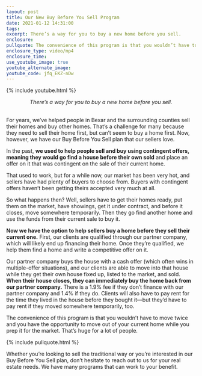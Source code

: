 ```yaml
---
layout: post
title: Our New Buy Before You Sell Program
date: 2021-01-12 14:31:00
tags:
excerpt: There’s a way for you to buy a new home before you sell.
enclosure:
pullquote: The convenience of this program is that you wouldn’t have to move twice.
enclosure_type: video/mp4
enclosure_time:
use_youtube_image: true
youtube_alternate_image:
youtube_code: jfq_EKZ-nDw
---
```


{% include youtube.html %}

<center><em>There&rsquo;s a way for you to buy a new home before you sell.</em></center>

<center>&nbsp;</center>

For years, we’ve helped people in Bexar and the surrounding counties sell their homes and buy other homes. That’s a challenge for many because they need to sell their home first, but can’t seem to buy a home first. Now, however, we have our Buy Before You Sell plan that our sellers love.

In the past, **we used to help people sell and buy using contingent offers, meaning they would go find a house before their own sold** and place an offer on it that was contingent on the sale of their current home.&nbsp;

That used to work, but for a while now, our market has been very hot, and sellers have had plenty of buyers to choose from. Buyers with contingent offers haven’t been getting theirs accepted very much at all.

So what happens then? Well, sellers have to get their homes ready, put them on the market, have showings, get it under contract, and before it closes, move somewhere temporarily. Then they go find another home and use the funds from their current sale to buy it.

**Now we have the option to help sellers buy a home before they sell their current one.** First, our clients are qualified through our partner company, which will likely end up financing their home. Once they’re qualified, we help them find a home and write a competitive offer on it.&nbsp;

Our partner company buys the house with a cash offer (which often wins in multiple-offer situations), and our clients are able to move into that house while they get their own house fixed up, listed to the market, and sold. **When their house closes, they can immediately buy the home back from our partner company.** There is a 1.9% fee if they don’t finance with our partner company and 1.4% if they do. Clients will also have to pay rent for the time they lived in the house before they bought it—but they’d have to pay rent if they moved somewhere temporarily, too.

The convenience of this program is that you wouldn’t have to move twice and you have the opportunity to move out of your current home while you prep it for the market. That’s huge for a lot of people.

{% include pullquote.html %}

Whether you’re looking to sell the traditional way or you’re interested in our Buy Before You Sell plan, don’t hesitate to reach out to us for your real estate needs. We have many programs that can work to your benefit.
